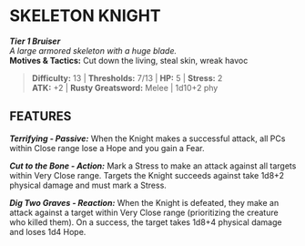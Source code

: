 ﻿---
tier: 1
type: Bruiser
difficulty: 13
hp: 5
stress: 2
---
# SKELETON KNIGHT

***Tier 1 Bruiser***  
*A large armored skeleton with a huge blade.*  
**Motives & Tactics:** Cut down the living, steal skin, wreak havoc

> **Difficulty:** 13 | **Thresholds:** 7/13 | **HP:** 5 | **Stress:** 2  
> **ATK:** +2 | **Rusty Greatsword:** Melee | 1d10+2 phy  

## FEATURES

***Terrifying - Passive:*** When the Knight makes a successful attack, all PCs within Close range lose a Hope and you gain a Fear.

***Cut to the Bone - Action:*** Mark a Stress to make an attack against all targets within Very Close range. Targets the Knight succeeds against take 1d8+2 physical damage and must mark a Stress.

***Dig Two Graves - Reaction:*** When the Knight is defeated, they make an attack against a target within Very Close range (prioritizing the creature who killed them). On a success, the target takes 1d8+4 physical damage and loses 1d4 Hope.
